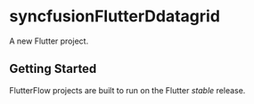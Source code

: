 # syncfusionFlutterDdatagrid 

A new Flutter project.

## Getting Started

FlutterFlow projects are built to run on the Flutter _stable_ release.
